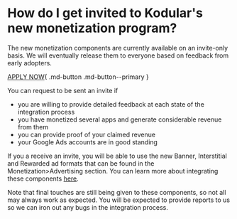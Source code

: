 # How do I get invited to Kodular's new monetization program?

The new monetization components are currently available on an invite-only basis. We will eventually release them to
everyone based on feedback from early adopters.

[APPLY NOW](https://forms.gle/k38pJXezfY1p2BMq8){ .md-button .md-button--primary }

You can request to be sent an invite if

- you are willing to provide detailed feedback at each state of the integration process
- you have monetized several apps and generate considerable revenue from them
- you can provide proof of your claimed revenue
- your Google Ads accounts are in good standing

If you a receive an invite, you will be able to use the new Banner, Interstitial and Rewarded ad formats that can be
found in the Monetization>Advertising section. You can learn more about integrating these
components [here](getting-started.md).

Note that final touches are still being given to these components, so not all may always work as expected. You will be
expected to provide reports to us so we can iron out any bugs in the integration process.
